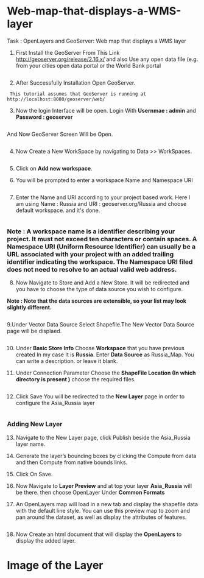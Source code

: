 ![]()

# Web-map-that-displays-a-WMS-layer

Task : OpenLayers and GeoServer: Web map that displays a WMS layer

1. First Install the GeoServer From This Link http://geoserver.org/release/2.16.x/ and also Use any open data file (e.g. from your cities open data portal or the World Bank portal

![]()

2. After Successfully Installation Open GeoServer. 

`` This tutorial assumes that GeoServer is running at http://localhost:8080/geoserver/web/``

3. Now the login Interface will be open. Login With **Usernmae : admin** and **Password : geoserver**

![]()

And Now GeoServer Screen Will be Open.

![]()

4. Now Create a New WorkSpace by navigating to Data >> WorkSpaces.

![]()

5. Click on **Add new workspace**.

6. You will be prompted to enter a workspace Name and Namespace URI

![]()


7. Enter the Name and URI according to your project based work. Here I am using Name : Russia and URI : geoserver.org/Russia and choose default workspace. and it's done.

![]()

### Note : A workspace name is a identifier describing your project. It must not exceed ten characters or contain spaces. A Namespace URI (Uniform Resource Identifier) can usually be a URL associated with your project with an added trailing identifier indicating the workspace. The Namespace URI filed does not need to resolve to an actual valid web address. 

8. Now Navigate to Store and Add a New Store. It will be redirected and you have to choose the type of data source you wish to configure.

**Note : Note that the data sources are extensible, so your list may look slightly different.**

![]()

9.Under Vector Data Source Select Shapefile.The New Vector Data Source page will be displaed.

![]()

10. Under **Basic Store Info** Choose **Workspace** that you have previous created In my case It is **Russia**. Enter **Data Source** as Russia_Map. You can write a description. or leave it blank.

11. Under Connection Parameter Choose the **ShapeFile Location (In which directory is present )** choose the required files.

![]()

12. Click Save You will be redirected to the **New Layer** page in order to configure the Asia_Russia layer

![]()

### Adding New Layer

13. Navigate to the New Layer page, click Publish beside the Asia_Russia layer name.

14. Generate the layer’s bounding boxes by clicking the Compute from data and then Compute from native bounds links.

15. Click On Save.

16. Now Navigate to **Layer Preview** and at top your layer **Asia_Russia** will be there. then choose OpenLayer Under **Common Formats**

17. An OpenLayers map will load in a new tab and display the shapefile data with the default line style. You can use this preview map to zoom and pan around the dataset, as well as display the attributes of features.

![]()

18. Now Create an html document that will display the **OpenLayers** to display the added layer.

# Image of the Layer
